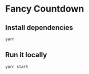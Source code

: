 # Fancy Countdown

## Install dependencies

```bash
yarn
```

## Run it locally

```bash
yarn start
```
